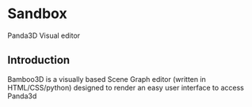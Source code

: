 # Sandbox
Panda3D Visual editor

## Introduction
Bamboo3D is a visually based Scene Graph editor (written in HTML/CSS/python) designed to render an easy user interface to access Panda3d

